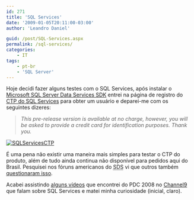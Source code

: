 ```yaml
---
id: 271
title: 'SQL Services'
date: '2009-01-05T20:11:00-03:00'
author: 'Leandro Daniel'

guid: /post/SQL-Services.aspx
permalink: /sql-services/
categories:
    - IT
tags:
    - pt-br
    - 'SQL Server'
---
```


Hoje decidi fazer alguns testes com o SQL Services, após instalar o [Microsoft SQL Server Data Services SDK](http://www.microsoft.com/downloads/details.aspx?FamilyId=0B1FA5C6-EC9D-440B-939E-481DD05F2627&displaylang=en) entrei na página de registro do [CTP do SQL Services](http://go.microsoft.com/fwlink/?LinkID=133905&clcid=0x409) para obter um usuário e deparei-me com os seguintes dizeres:

> *This pre-release version is available at no charge, however, you will be asked to provide a credit card for identification purposes. Thank you.*

[![SQLServicesCTP](http://leandrodaniel.com/pics/WindowsLiveWriter/ea0e9923a1b0_66D/SQLServicesCTP_thumb.gif "SQLServicesCTP")](http://leandrodaniel.com/pics/WindowsLiveWriter/ea0e9923a1b0_66D/SQLServicesCTP_2.gif)

É uma pena não existir uma maneira mais simples para testar o CTP do produto, além de tudo ainda continua não disponível para pedidos aqui do Brasil. Pesquisei nos fóruns americanos do <acronym title="SQL Data Services">SDS</acronym> vi que outros também [questionaram isso](http://social.msdn.microsoft.com/Forums/en-US/ssdsgetstarted/thread/e4732c0f-be1d-41c2-9b78-001f778e0571/).

Acabei assistindo [alguns vídeos](http://channel9.msdn.com/tags/SQL+Server+Data+Services/) que encontrei do PDC 2008 no [Channel9](http://channel9.msdn.com/) que falam sobre SQL Services e matei minha curiosidade (inicial, claro).
